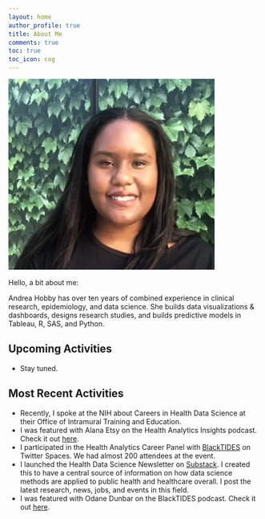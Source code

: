 ```yaml
---
layout: home
author_profile: true
title: About Me
comments: true
toc: true
toc_icon: cog
---
```


![image tooltip here](/images/hoyaahobby_edited.webp)


Hello, a bit about me:


Andrea Hobby has over ten years of combined experience in clinical research, epidemiology, and data science. She builds data visualizations & dashboards, designs research studies, and  builds predictive models in Tableau, R, SAS, and Python.


## Upcoming Activities
- Stay tuned. 

## Most Recent Activities

- Recently, I spoke at the NIH about Careers in Health Data Science at their Office of Intramural Training and Education.
- I was featured with Alana Etsy on the Health Analytics Insights podcast. Check it out [here](https://podcasts.apple.com/us/podcast/what-does-a-career-in-public-health-and-data/id1532794445?i=1000559328427).
- I participated in the Health Analytics Career Panel with [BlackTIDES](https://twitter.com/BlackTIDES1) on Twitter Spaces. We had almost 200 attendees at the event.
- I launched the Health Data Science Newsletter on [Substack](https://healthdatascience.substack.com/). I created this to have a central source of information on how data science methods are applied to public health and healthcare overall. I post the latest research, news, jobs, and events in this field. 
- I was featured with Odane Dunbar on the BlackTIDES podcast. Check it out [here](https://open.spotify.com/episode/0xuL7yHq1H4EU998q9FnEx).

